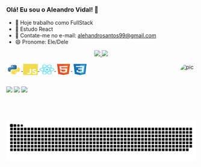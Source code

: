 ### Olá! Eu sou o Aleandro Vidal! 👋

- 🔭 Hoje trabalho como FullStack
- 🌱 Estudo React
- 💬 Contate-me no e-mail: alehandrosantos99@gmail.com
- 😄 Pronome: Ele/Dele

<div align="center">
  <a href="https://github.com/alehandrosv">
  <img height="180em" src="https://github-readme-stats.vercel.app/api?username=alehandrosv&show_icons=true&theme=dracula&include_all_commits=true&count_private=true"/>
  <img height="180em" src="https://github-readme-stats.vercel.app/api/top-langs/?username=alehandrosv&layout=compact&langs_count=7&theme=dracula"/>
</div>
  
<div style="display: inline_block"><br>
  <img align="center" alt="Python" height="30" width="40" src="https://raw.githubusercontent.com/devicons/devicon/master/icons/python/python-original.svg">
  <img align="center" alt="Js" height="30" width="40" src="https://raw.githubusercontent.com/devicons/devicon/master/icons/javascript/javascript-plain.svg">
  <img align="center" alt="React" height="30" width="40" src="https://raw.githubusercontent.com/devicons/devicon/master/icons/react/react-original.svg">
  <img align="center" alt="HTML" height="30" width="40" src="https://raw.githubusercontent.com/devicons/devicon/master/icons/html5/html5-original.svg">
  <img align="center" alt="CSS" height="30" width="40" src="https://raw.githubusercontent.com/devicons/devicon/master/icons/css3/css3-original.svg">
  <img align="right" alt=pic" height="150" style="border-radius:200px;" src="https://i.imgur.com/KLsaEMp.jpg?width=676&height=676">
</div>
  
  ##
  
<div> 
  <a href="https://twitter.com/VidalAlehandro" target="_blank"><img src="https://img.shields.io/badge/Twitter-1DA1F2?style=for-the-badge&logo=twitter&logoColor=white" target="_blank"></a>
  <a href = "mailto:alehandrosantos99@gmail.com"><img src="https://img.shields.io/badge/Gmail-D14836?style=for-the-badge&logo=gmail&logoColor=white" target="_blank"></a>
  <a href="https://www.linkedin.com/in/alehandro-santos-vidal-255190234/" target="_blank"><img src="https://img.shields.io/badge/-LinkedIn-%230077B5?style=for-the-badge&logo=linkedin&logoColor=white" target="_blank"></a> 
 
  ![Snake animation](https://github.com/alehandrosv/alehandrosv/blob/output/github-contribution-grid-snake.svg)
 
</div>
